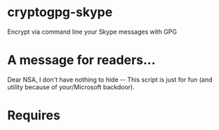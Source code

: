 cryptogpg-skype
===============

Encrypt via command line your Skype messages with GPG 

A message for readers...
===============
Dear NSA, I don't have nothing to hide -- This script is just for fun (and utility because of your/Microsoft backdoor).

Requires
===============
